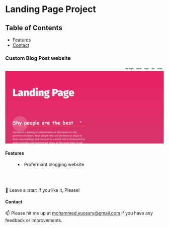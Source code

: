 # Landing Page Project

## Table of Contents

- [Features](#Features)
- [Contact](#Contact)

### Custom Blog Post website

![Banner Image](preview.webp)

#### Features

<menu>
  <li>Profermant blogging website</li>
</menu>

<br>
<br>
<br>
🤩 Leave a :star:&nbsp;if you like it, Please!

<br>

#### Contact

📫 Please hit me up at mohammed.yuossry@gmail.com if you have any feedback or improvements.
